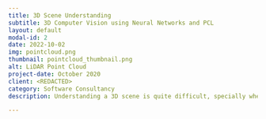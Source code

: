 ```yaml
---
title: 3D Scene Understanding
subtitle: 3D Computer Vision using Neural Networks and PCL
layout: default
modal-id: 2
date: 2022-10-02
img: pointcloud.png
thumbnail: pointcloud_thumbnail.png
alt: LiDAR Point Cloud
project-date: October 2020
client: <REDACTED>
category: Software Consultancy
description: Understanding a 3D scene is quite difficult, specially when it involves working around thin wires, transparent objects as well as ignoring noise selectively to reduce false positives. We have years of experience in developing mixed classiscal and neural solutions for a variety of use cases. (Image credits: Daniel Lu, CC BY 4.0)

---
```

